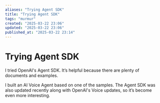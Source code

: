 ```yaml
---
aliases: "Trying Agent SDK"
title: "Trying Agent SDK"
tags: "murmur"
created: "2025-03-22 23:06"
updated: "2025-03-22 23:06"
published_at: "2025-03-22 23:14"
---
```


# Trying Agent SDK

I tried OpenAI's Agent SDK. It’s helpful because there are plenty of documents and examples.

I built an AI Voice Agent based on one of the samples. The Agent SDK was also updated recently along with OpenAI's Voice updates, so it’s become even more interesting.